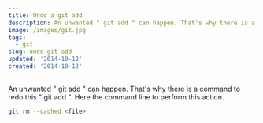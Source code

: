 ```yaml
---
title: Undo a git add
description: An unwanted " git add " can happen. That's why there is a command to redo this " git add ". Here the command line to perform this action.
image: /images/git.jpg
tags:
  - git
slug: undo-git-add
updated: '2014-10-12'
created: '2014-10-12'
---
```


An unwanted " git add " can happen. That's why there is a command to redo this " git add ". Here the command line to perform this action.

```bash
git rm --cached <file>
```
